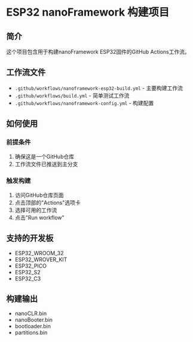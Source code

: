 # ESP32 nanoFramework 构建项目

## 简介
这个项目包含用于构建nanoFramework ESP32固件的GitHub Actions工作流。

## 工作流文件
- `.github/workflows/nanoframework-esp32-build.yml` - 主要构建工作流
- `.github/workflows/build.yml` - 简单测试工作流
- `.github/workflows/nanoframework-config.yml` - 构建配置

## 如何使用

### 前提条件
1. 确保这是一个GitHub仓库
2. 工作流文件已推送到主分支

### 触发构建
1. 访问GitHub仓库页面
2. 点击顶部的"Actions"选项卡
3. 选择可用的工作流
4. 点击"Run workflow"

## 支持的开发板
- ESP32_WROOM_32
- ESP32_WROVER_KIT
- ESP32_PICO
- ESP32_S2
- ESP32_C3

## 构建输出
- nanoCLR.bin
- nanoBooter.bin
- bootloader.bin
- partitions.bin
